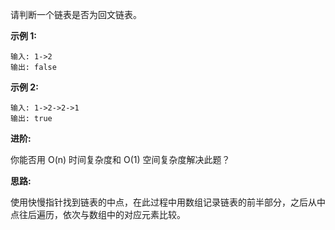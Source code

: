 请判断一个链表是否为回文链表。

**示例 1:**

```
输入: 1->2
输出: false
```

**示例 2:**

```
输入: 1->2->2->1
输出: true
```

**进阶:**

你能否用 O(n) 时间复杂度和 O(1) 空间复杂度解决此题？

**思路:**

使用快慢指针找到链表的中点，在此过程中用数组记录链表的前半部分，之后从中点往后遍历，依次与数组中的对应元素比较。
